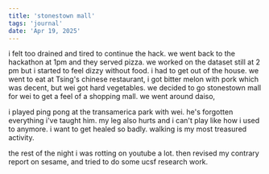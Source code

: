 ```yaml
---
title: 'stonestown mall'
tags: 'journal'
date: 'Apr 19, 2025'
---
```


i felt too drained and tired to continue the hack. we went back to the hackathon at 1pm and they served pizza. we worked on the dataset still at 2 pm but i started to feel dizzy without food. i had to get out of the house. we went to eat at Tsing's chinese restaurant, i got bitter melon with pork which was decent, but wei got hard vegetables. we decided to go stonestown mall for wei to get a feel of a shopping mall. we went around daiso,

i played ping pong at the transamerica park with wei. he's forgotten everything i've taught him. my leg also hurts and i can't play like how i used to anymore. i want to get healed so badly. walking is my most treasured activity.

the rest of the night i was rotting on youtube a lot. then revised my contrary report on sesame, and tried to do some ucsf research work.
